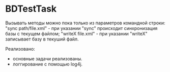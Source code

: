 # BDTestTask
Вызывать методы можно пока только из параметров командной строки:
"sync path/file.xml"   - при указании "sync" происходит синхронизация базы с текущем файлом;
"writeX file.xml" - при указании "writeX" записывает базу в текуший файл.

Реализовано: 
- основные задачи реализованы.
- логгирование с помощью log4j.


